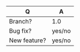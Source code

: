 | Q             | A                                                       |
|---------------|---------------------------------------------------------|
| Branch?       | 1.0                                                     |
| Bug fix?      | yes/no                                                  |
| New feature?  | yes/no <!-- please update src/**/CHANGELOG.md files --> |

<!--
Replace this notice by a short README for your feature/bugfix.

Additionally:
 - Always add tests and ensure they pass.
 - Features and deprecations must be submitted against the latest branch.
 - Changelog entry should follow https://keepachangelog.com/en/1.0.0/
 - Never break backward compatibility.
-->
